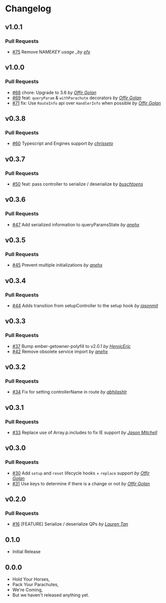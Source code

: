 # Changelog

## v1.0.1

### Pull Requests

- [#75](https://github.com/offirgolan/ember-parachute/pull/75) Remove NAME*KEY usage \_by [efx](https://github.com/efx)*

## v1.0.0

### Pull Requests

- [#68](https://github.com/offirgolan/ember-parachute/pull/68) chore: Upgrade to 3.6 _by [Offir Golan](https://github.com/offirgolan)_
- [#69](https://github.com/offirgolan/ember-parachute/pull/69) feat: `queryParam` & `withParachute` decorators _by [Offir Golan](https://github.com/offirgolan)_
- [#71](https://github.com/offirgolan/ember-parachute/pull/71) fix: Use `RouteInfo` api over `HandlerInfo` when possible _by [Offir Golan](https://github.com/offirgolan)_

## v0.3.8

### Pull Requests

- [#60](https://github.com/offirgolan/ember-parachute/pull/60) Typescript and Engines support _by [chrisseto](https://github.com/chrisseto)_

## v0.3.7

### Pull Requests

- [#50](https://github.com/offirgolan/ember-parachute/pull/50) feat: pass controller to serialize / deserialize _by [buschtoens](https://github.com/buschtoens)_

## v0.3.6

### Pull Requests

- [#47](https://github.com/offirgolan/ember-parachute/pull/47) Add serialized information to queryParamsState _by [anehx](https://github.com/anehx)_

## v0.3.5

### Pull Requests

- [#45](https://github.com/offirgolan/ember-parachute/pull/45) Prevent multiple initializations _by [anehx](https://github.com/anehx)_

## v0.3.4

### Pull Requests

- [#44](https://github.com/offirgolan/ember-parachute/pull/44) Adds transition from setupController to the setup hook _by [jasonmit](https://github.com/jasonmit)_

## v0.3.3

### Pull Requests

- [#37](https://github.com/offirgolan/ember-parachute/pull/37) Bump ember-getowner-polyfill to v2.0.1 _by [HeroicEric](https://github.com/HeroicEric)_
- [#42](https://github.com/offirgolan/ember-parachute/pull/42) Remove obsolete service import _by [anehx](https://github.com/anehx)_

## v0.3.2

### Pull Requests

- [#34](https://github.com/offirgolan/ember-parachute/pull/34) Fix for setting controllerName in route _by [abhilashlr](https://github.com/abhilashlr)_

## v0.3.1

### Pull Requests

- [#33](https://github.com/offirgolan/ember-parachute/pull/33) Replace use of Array.p.includes to fix IE support _by [Jason Mitchell](https://github.com/jasonmit)_

## v0.3.0

### Pull Requests

- [#30](https://github.com/offirgolan/ember-parachute/pull/30) Add `setup` and `reset` lifecycle hooks + `replace` support _by [Offir Golan](https://github.com/offirgolan)_
- [#31](https://github.com/offirgolan/ember-parachute/pull/31) Use keys to determine if there is a change or not _by [Offir Golan](https://github.com/offirgolan)_

## v0.2.0

### Pull Requests

- [#16](https://github.com/offirgolan/ember-parachute/pull/16) [FEATURE] Serialize / deserialize QPs _by [Lauren Tan](https://github.com/poteto)_

## 0.1.0

- Initial Release

## 0.0.0

- Hold Your Horses,
- Pack Your Parachutes,
- We're Coming,
- But we haven't released anything yet.
